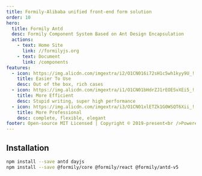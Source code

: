 ```yaml
---
title: Formily-Alibaba unified front-end form solution
order: 10
hero:
  title: Formily Antd
  desc: Formily Component System Based on Ant Design Encapsulation
  actions:
    - text: Home Site
      link: //formilyjs.org
    - text: Document
      link: /components
features:
  - icon: https://img.alicdn.com/imgextra/i2/O1CN016i72sH1c5wh1kyy9U_!!6000000003550-55-tps-800-800.svg
    title: Easier To Use
    desc: Out of the box, rich cases
  - icon: https://img.alicdn.com/imgextra/i1/O1CN01bHdrZJ1rEOESvXEi5_!!6000000005599-55-tps-800-800.svg
    title: More Efficient
    desc: Stupid writing, super high performance
  - icon: https://img.alicdn.com/imgextra/i3/O1CN01xlETZk1G0WSQT6Xii_!!6000000000560-55-tps-800-800.svg
    title: More Professional
    desc: complete, flexible, elegant
footer: Open-source MIT Licensed | Copyright © 2019-present<br />Powered by self
---
```


## Installation

```bash
npm install --save antd dayjs
npm install --save @formily/core @formily/react @formily/antd-v5

```
